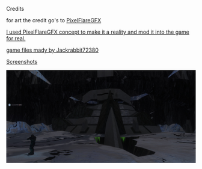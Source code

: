 Credits

for art the credit go's to <a href="https://twitter.com/pixelflaregfx" target="\_blank">PixelFlareGFX

I used PixelFlareGFX concept to make it a reality and mod it into the game for real.

game files mady by Jackrabbit72380


Screenshots

![Screenshot](https://github.com/jackrabbit72380/Ho4kmmm/blob/master/common/H3EK/tags/levels/multi/assasin/previews/preview0.jpg)
